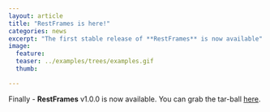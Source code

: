 ```yaml
---
layout: article
title: "RestFrames is here!"
categories: news
excerpt: "The first stable release of **RestFrames** is now available"
image:
  feature:
  teaser: ../examples/trees/examples.gif
  thumb:

---
```


Finally - **RestFrames** v1.0.0 is now available. You can grab the
tar-ball
[here](https://github.com/crogan/RestFrames/archive/v1.0.0.tar.gz). 
